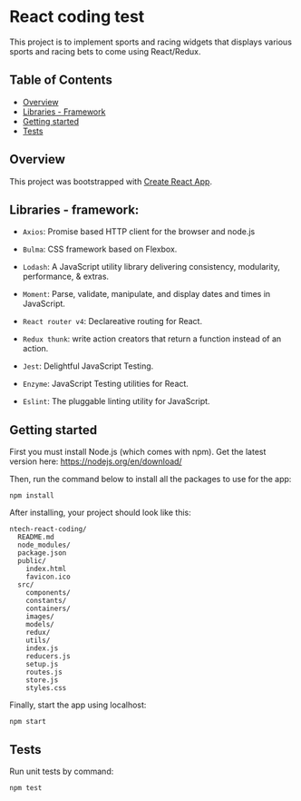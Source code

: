 # React coding test

This project is to implement sports and racing widgets that displays various sports and racing bets to come using React/Redux.  

## Table of Contents

- [Overview](#overview)
- [Libraries - Framework](#libraries---framework)
- [Getting started](#getting-started)
- [Tests](#run-the-tests)

## Overview 
This project was bootstrapped with [Create React App](https://github.com/facebookincubator/create-react-app).

## Libraries - framework:
* `Axios`: Promise based HTTP client for the browser and node.js

* `Bulma`: CSS framework based on Flexbox.

* `Lodash`: A JavaScript utility library delivering consistency, modularity, performance, & extras.

* `Moment`: Parse, validate, manipulate, and display dates and times in JavaScript.

* `React router v4`: Declareative routing for React.

* `Redux thunk`: write action creators that return a function instead of an action.

* `Jest`: Delightful JavaScript Testing.

* `Enzyme`: JavaScript Testing utilities for React.

* `Eslint`: The pluggable linting utility for JavaScript.

## Getting started
First you must install Node.js (which comes with npm). Get the latest version here: https://nodejs.org/en/download/

Then, run the command below to install all the packages to use for the app:
````
npm install
````

After installing, your project should look like this:

```
ntech-react-coding/
  README.md
  node_modules/
  package.json
  public/
    index.html
    favicon.ico
  src/
    components/
    constants/
    containers/
    images/
    models/
    redux/
    utils/
    index.js
    reducers.js
    setup.js
    routes.js
    store.js
    styles.css
```

Finally, start the app using localhost:
````
npm start
````

## Tests
Run unit tests by command:
````
npm test
````
